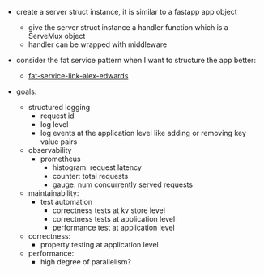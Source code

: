- create a server struct instance, it is similar to a fastapp app object
    - give the server struct instance a handler function which is a ServeMux object
    - handler can be wrapped with middleware
- consider the fat service pattern when I want to structure the app better:
    - [fat-service-link-alex-edwards](https://www.alexedwards.net/blog/the-fat-service-pattern)

- goals:
    - structured logging
        - request id
        - log level
        - log events at the application level like adding or removing key value pairs
    - observability
        - prometheus
            - histogram: request latency
            - counter: total requests
            - gauge: num concurrently served requests
    - maintainability:
        - test automation
            - correctness tests at kv store level
            - correctness tests at application level
            - performance test at application level
    - correctness:
        - property testing at application level
    - performance:
        - high degree of parallelism?